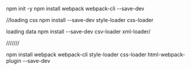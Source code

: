 npm init -y
npm install webpack webpack-cli --save-dev

//loading css
npm install --save-dev style-loader css-loader


loading data
npm install --save-dev csv-loader xml-loader/

///////

npm install webpack webpack-cli style-loader css-loader html-webpack-plugin --save-dev 



